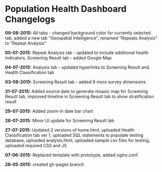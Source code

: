 # Population Health Dashboard Changelogs

<b>09-08-2015:</b> All tabs - changed background color for currently selected tab, added a new tab "Geospatial Intelligence", renamed "Repeats Analysis" to "Repeat Analysis"

<b>05-07-2015:</b> Repeat Analysis tab - updated to include additional health indicators, Screening Result tab - added Google Map

<b>04-07-2015:</b> Analysis tab - updated hyperlinks to Screening Result and Health Classification tab

<b>03-08-2015:</b> Screening Result tab - added 9 more survey dimensions

<b>31-07-2015:</b> Added source date to generate moasic map for Screening Result tab, improved timeline in Screening Result tab to show stratification result

<b>29-07-2015:</b> Added zoom-in date bar chart

<b>28-07-2015:</b> Minor UI update for Screening Result tab

<b>27-07-2015:</b> Updated 2 versions of home.html, uploaded Health Classification tab ver 1, uploaded SQL statements to populate testing database, uploaded analysis.html, uploaded sample csv files for testing, uploaded required CSS and JS

<b>07-06-2015:</b> Replaced template with prototype, added nginx.conf

<b>28-05-2015:</b> created gh-pages branch
